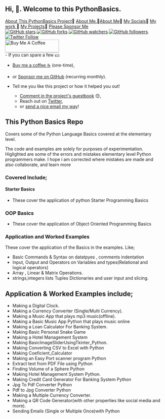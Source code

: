 
##   Hi, 👋. Welcome to this PythonBasics.

<div>
<a href="https://github.com/josephkb87/PythonBasics/tree/main/Application%20And%20Worked%20Examples">About This PythonBasics Project</a>🌱
<a href="https://github.com/josephkb87/josephkb87">About Me.</a>🌱<a href="https://josephkb87.github.io">About Me</a>🌱 
<a href="https://linktr.ee/jungbasher87">My Socials</a>🌱
<a href="https://github.com/josephkb87?tab=repositories"> My work </a>🌱
<a href="https://github.com/josephkb87?tab=projects">My Projects</a>🌱
<a href="https://github.com/josephkb87?tab=projects">Please Sponsor Me</a>
</div>

<div>
<a href="https://github.com/josephkb87/PythonBasics/readme.md"><img src="https://img.shields.io/github/stars/josephkb87/app-privacy-policy-generator.svg?style=social&amp;label=Star" alt="GitHub stars"></a>.<a href="https://github.com/josephkb87/PythonBasics/fork"><img src="https://img.shields.io/github/forks/josephkb87/josephkb87.svg?style=social&amp;label=Fork" alt="GitHub forks"></a>.<a href="https://github.com/josephkb87/josephkb87"><img src="https://img.shields.io/github/watchers/josephkb87/josephkb87.svg?style=social&amp;label=Watch" alt="GitHub watchers"></a>.<a href="https://github.com/josephkb87/PythonBasics"><img src="https://img.shields.io/github/followers/josephkb87.svg?style=social&amp;label=Follow" alt="GitHub followers"></a>.<a href="https://twitter.com/josephkb87"><img src="https://img.shields.io/twitter/follow/clydekingkid.svg?style=social" alt="Twitter Follow"></a>
</div>
 
 <div>
  <a href="https://www.buymeacoffee.com/josephkb87" target="_blank"><img src="https://www.buymeacoffee.com/assets/img/custom_images/orange_img.png" alt="Buy Me A Coffee" style="height: 41px !important;width: 174px !important;box-shadow: 0px 3px 2px 0px rgba(190, 190, 190, 0.5) !important;-webkit-box-shadow: 0px 3px 2px 0px rgba(190, 190, 190, 0.5) !important;"></a> 
</div>

<div>
- If you can spare a few 💵:

  - [Buy me a coffee :coffee:](https://www.buymeacoffee.com/josephkb87) (one-time),
  - or [Sponsor me on GitHub](https://github.com/sponsors/josephkb87) (recurring monthly).

- Tell me you like this project or how it helped you out!

  - [Comment in the project's guestbook](https://github.com/josephkb87/Matlab_Octave/issues/99) :blush:,
  - Reach out on [Twitter](https://twitter.com/clydekingkid),
  - or [send a nice email my way](mailto:kiyinijoseph@gmail@gmail.com)!
</div>

## This Python Basics Repo
Covers some of the Python Language Basics covered at the elementary level.

The code and examples are solely for purposes of experimentation.
Higlighted are some of the errors and mistakes elementary level Python programmers make.
I hope i am corrected where mistakes are made  and also collaborate, and learn more 


### Covered Include;
#### Starter Basics
- These cover the application of python Starter Programming Basics

### OOP Basics
- These cover the application of Object Oriented Programming Basics

### Application and Worked Examples
These cover the application of the Basics in the examples. Like;
 - Basic Commands & Syntax on datatpyes , comments indentation
 - Input, Output and Operators on Variables and types(Relational and logical operators)
 - Array , Linear & Matrix Operations.
 - strings,integers lists Tuples Dictionaries and user input and slicing.
 

## Application & Worked Examples include;
- Making a Digital Clock.
- Making a Currency Converter (Single/Multi Currency).
- Making a Music App that plays mp3 music(offline).
- Making a Basic Music App Python that plays music online
- Making a Loan Calculator For Banking System.
- Making Basic Personal Snake Game
- Making a Hotel Management System
- Making BasicImageSliderUsingTkinter_Python.
- Making Converting CSV to Excel with Python
- Making Coeficient_Calculator
 - Making an Easy Port scanner program Python
 - Extract text from PDF File using Python
 - Finding Volume of a Sphere Python
 - Making Hotel Management System Python.
 - Making Credit Card Generator For Banking System Python
 - Jpg To Pdf Converter Python
 - Pdf to Jpg Converter Python
 - Making a Multiple Currency Converter.
 - Making a QR Code Generator(with other properties like social media and more).
 - Sending Emails (Single or Multiple Once)with Python
 

